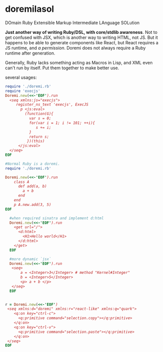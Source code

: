 # doremilasol
DOmain Ruby Extensible Markup Intermediate LAnguage SOLution

**Just another way of writing Ruby/DSL, with core/stdlib awareness**.  Not to get confused with JSX, which is another way to writing HTML, not JS. 
But it happens to be able to generate components like React, but React requires a JS runtime, and *a permission*. Doremi does not always require a Ruby runtime after generation.

Generally, Ruby lacks something acting as Macros in Lisp, and XML even can't run by itself. Put them together to make better use.

several usages:


``` ruby
require './doremi.rb'
require 'execjs'
Doremi.new(<<-'EOF').run
  <seq xmlns:js="execjs">
     register_ns_text 'execjs', ExecJS
       p <js:eval>
         (function(G){
           var s = 0;
           for(var i = 1; i != 101; ++i){
              s += i;
           }
           return s;
          })(this)
      </js:eval>
  </seq>
EOF
```



```ruby
#Normal Ruby is a doremi.
require './doremi.rb'

Doremi.new(<<-'EOF').run
    class A
      def add(a, b)
        a + b
      end
    end
    p A.new.add(3, 5)
EOF
```

```ruby
  #when required sinatra and implement d:html
  Doremi.new(<<-'EOF').run
    <get url="/">
      <d:html>
        <H1>Hello world</H1>
      </d:html>
    </get>
  EOF
```

```ruby
  #more dynamic `jsx`
  Doremi.new(<<-'EOF').run
   <seq>
       a = <Integer>3</Integer> # method "Kernel#Integer"
       b = <Integer>5</Integer> 
       <p> a + b </p>
   </seq>
  EOF
   
```



```ruby
r = Doremi.new(<<-'EOF')
 <seq xmlns:d="doremi" xmlns:r="react-like" xmlns:q="quark"> 
    <q:on key="ctrl-c">
      <q:primitive command="selection.copy"></q:primitive>
    </q:on>
    <q:on key="ctrl-v">
      <q:primitive command="selection.paste"></q:primitive>
    </q:on>
 </seq>
EOF
```
